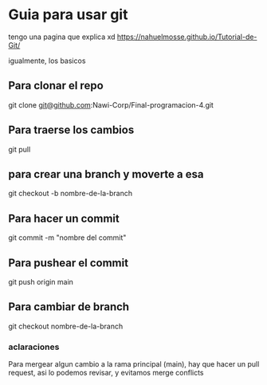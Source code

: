 # Guia para usar git

tengo una pagina que explica xd
https://nahuelmosse.github.io/Tutorial-de-Git/

igualmente, los basicos

## Para clonar el repo
git clone git@github.com:Nawi-Corp/Final-programacion-4.git

## Para traerse los cambios
git pull

## para crear una branch y moverte a esa
git checkout -b nombre-de-la-branch

## Para hacer un commit
git commit -m "nombre del commit"

## Para pushear el commit
git push origin main

## Para cambiar de branch
git checkout nombre-de-la-branch

### aclaraciones
Para mergear algun cambio a la rama principal (main), hay que hacer un pull request, asi lo podemos revisar, y evitamos merge conflicts